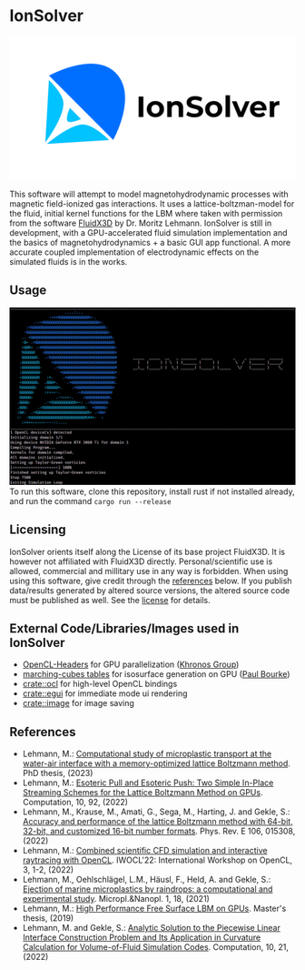 # IonSolver
<img src="https://github.com/PipInSpace/IonSolver/blob/main/icons/LogoIonSolver.png?raw=true)">


This software will attempt to model magnetohydrodynamic processes with magnetic field-ionized gas interactions. It uses a lattice-boltzman-model for the fluid, initial kernel functions for the LBM where taken with permission from the software [FluidX3D](https://github.com/ProjectPhysX/FluidX3D) by Dr. Moritz Lehmann. IonSolver is still in development, with a GPU-accelerated fluid simulation implementation and the basics of magnetohydrodynamics + a basic GUI app functional. A more accurate coupled implementation of electrodynamic effects on the simulated fluids is in the works. 

## Usage
<img src="https://github.com/PipInSpace/IonSolver/blob/main/icons/Screenshot.png?raw=true">
To run this software, clone this repository, install rust if not installed already, and run the command <code>cargo run --release</code>


## Licensing

IonSolver orients itself along the License of its base project FluidX3D. It is however not affiliated with FluidX3D directly. Personal/scientific use is allowed, commercial and millitary use in any way is forbidden. When using using this software, give credit through the [references](#references) below. If you publish data/results generated by altered source versions, the altered source code must be published as well. See the [license](LICENSE.md) for details.

## External Code/Libraries/Images used in IonSolver

- [OpenCL-Headers](https://github.com/KhronosGroup/OpenCL-Headers) for GPU parallelization ([Khronos Group](https://www.khronos.org/opencl/))
- [marching-cubes tables](http://paulbourke.net/geometry/polygonise/) for isosurface generation on GPU ([Paul Bourke](http://paulbourke.net/geometry/))
- [crate::ocl](https://github.com/cogciprocate/ocl) for high-level OpenCL bindings
- [crate::egui](https://github.com/emilk/egui) for immediate mode ui rendering
- [crate::image](https://github.com/image-rs/image) for image saving

## References

- Lehmann, M.: [Computational study of microplastic transport at the water-air interface with a memory-optimized lattice Boltzmann method](https://doi.org/10.15495/EPub_UBT_00006977). PhD thesis, (2023)
- Lehmann, M.: [Esoteric Pull and Esoteric Push: Two Simple In-Place Streaming Schemes for the Lattice Boltzmann Method on GPUs](https://doi.org/10.3390/computation10060092). Computation, 10, 92, (2022)
- Lehmann, M., Krause, M., Amati, G., Sega, M., Harting, J. and Gekle, S.: [Accuracy and performance of the lattice Boltzmann method with 64-bit, 32-bit, and customized 16-bit number formats](https://www.researchgate.net/publication/362275548_Accuracy_and_performance_of_the_lattice_Boltzmann_method_with_64-bit_32-bit_and_customized_16-bit_number_formats). Phys. Rev. E 106, 015308, (2022)
- Lehmann, M.: [Combined scientific CFD simulation and interactive raytracing with OpenCL](https://www.researchgate.net/publication/360501260_Combined_scientific_CFD_simulation_and_interactive_raytracing_with_OpenCL). IWOCL'22: International Workshop on OpenCL, 3, 1-2, (2022)
- Lehmann, M., Oehlschlägel, L.M., Häusl, F., Held, A. and Gekle, S.: [Ejection of marine microplastics by raindrops: a computational and experimental study](https://doi.org/10.1186/s43591-021-00018-8). Micropl.&Nanopl. 1, 18, (2021)
- Lehmann, M.: [High Performance Free Surface LBM on GPUs](https://doi.org/10.15495/EPub_UBT_00005400). Master's thesis, (2019)
- Lehmann, M. and Gekle, S.: [Analytic Solution to the Piecewise Linear Interface Construction Problem and Its Application in Curvature Calculation for Volume-of-Fluid Simulation Codes](https://doi.org/10.3390/computation10020021). Computation, 10, 21, (2022)
